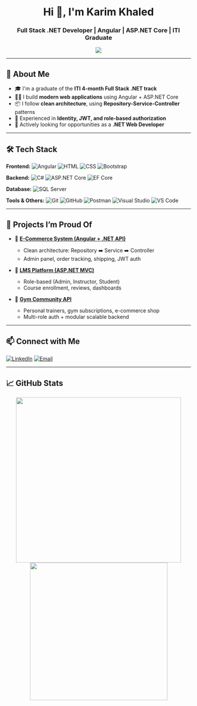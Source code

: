 <h1 align="center">Hi 👋, I'm Karim Khaled</h1>
<h3 align="center">Full Stack .NET Developer | Angular | ASP.NET Core | ITI Graduate</h3>

<p align="center">
  <img src="https://readme-typing-svg.herokuapp.com?color=36BCF7&lines=Passionate+Full+Stack+Developer;Building+modern+web+apps;Let's+code+together!&center=true&width=500" />
</p>

---

## 🚀 About Me

- 🎓 I'm a graduate of the **ITI 4-month Full Stack .NET track**  
- 👨‍💻 I build **modern web applications** using Angular + ASP.NET Core
- 📦 I follow **clean architecture**, using **Repository-Service-Controller** patterns
- 🔐 Experienced in **Identity, JWT, and role-based authorization**
- 💼 Actively looking for opportunities as a **.NET Web Developer**

---

## 🛠️ Tech Stack

**Frontend:**
![Angular](https://img.shields.io/badge/Angular-DD0031?style=flat&logo=angular&logoColor=white)
![HTML](https://img.shields.io/badge/HTML5-E34F26?style=flat&logo=html5&logoColor=white)
![CSS](https://img.shields.io/badge/CSS3-1572B6?style=flat&logo=css3&logoColor=white)
![Bootstrap](https://img.shields.io/badge/Bootstrap-7952B3?style=flat&logo=bootstrap&logoColor=white)

**Backend:**
![C#](https://img.shields.io/badge/C%23-239120?style=flat&logo=c-sharp&logoColor=white)
![ASP.NET Core](https://img.shields.io/badge/ASP.NET_Core-512BD4?style=flat&logo=.net&logoColor=white)
![EF Core](https://img.shields.io/badge/Entity_Framework_Core-512BD4?style=flat)

**Database:**
![SQL Server](https://img.shields.io/badge/Microsoft_SQL_Server-CC2927?style=flat&logo=microsoftsqlserver&logoColor=white)

**Tools & Others:**
![Git](https://img.shields.io/badge/Git-F05032?style=flat&logo=git&logoColor=white)
![GitHub](https://img.shields.io/badge/GitHub-181717?style=flat&logo=github&logoColor=white)
![Postman](https://img.shields.io/badge/Postman-FF6C37?style=flat&logo=postman&logoColor=white)
![Visual Studio](https://img.shields.io/badge/Visual_Studio-5C2D91?style=flat&logo=visualstudio&logoColor=white)
![VS Code](https://img.shields.io/badge/VS_Code-007ACC?style=flat&logo=visualstudiocode&logoColor=white)

---

## 🧠 Projects I’m Proud Of

- 🔗 [**E-Commerce System (Angular + .NET API)**](https://github.com/yourname/ecommerce-api)
  - Clean architecture: Repository ➡️ Service ➡️ Controller
  - Admin panel, order tracking, shipping, JWT auth

- 🔗 [**LMS Platform (ASP.NET MVC)**](https://github.com/yourname/lms-mvc)
  - Role-based (Admin, Instructor, Student)
  - Course enrollment, reviews, dashboards

- 🔗 [**Gym Community API**](https://github.com/yourname/gym-api)
  - Personal trainers, gym subscriptions, e-commerce shop
  - Multi-role auth + modular scalable backend

---

## 📫 Connect with Me

[![LinkedIn](https://img.shields.io/badge/LinkedIn-KarimKhaled-blue?style=flat&logo=linkedin)](https://www.linkedin.com/in/karimkhaled881/)
[![Email](https://img.shields.io/badge/Gmail-karim.khaled@example.com-red?style=flat&logo=gmail)](mailto:karimkhaled881@gmail.com)

---

## 📈 GitHub Stats

<p align="center">
  <img src="https://github-readme-stats.vercel.app/api?username=karimkhaled&show_icons=true&theme=radical" width="450" />
  <img src="https://github-readme-stats.vercel.app/api/top-langs/?username=karimkhaled&layout=compact&theme=radical" width="375" />
</p>
